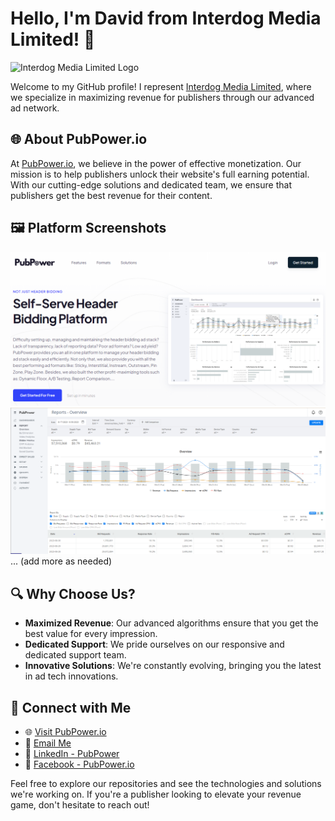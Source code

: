 # Hello, I'm David from Interdog Media Limited! 👋

![Interdog Media Limited Logo](https://pubpower.io/img/pp-logo-1.svg) 

Welcome to my GitHub profile! I represent [Interdog Media Limited](https://pubpower.io), where we specialize in maximizing revenue for publishers through our advanced ad network.

## 🌐 About PubPower.io

At [PubPower.io](https://pubpower.io), we believe in the power of effective monetization. Our mission is to help publishers unlock their website's full earning potential. With our cutting-edge solutions and dedicated team, we ensure that publishers get the best revenue for their content.

## 🖼️ Platform Screenshots

![Home Page](https://github.com/david-interdog/pubpower/blob/main/Pubpower-2.png?raw=true)
![Reporting Page](https://github.com/david-interdog/pubpower/blob/main/Pubpower-1.png?raw=true)
... (add more as needed)

## 🔍 Why Choose Us?

- **Maximized Revenue**: Our advanced algorithms ensure that you get the best value for every impression.
- **Dedicated Support**: We pride ourselves on our responsive and dedicated support team.
- **Innovative Solutions**: We're constantly evolving, bringing you the latest in ad tech innovations.

## 🤝 Connect with Me

- 🌐 [Visit PubPower.io](https://pubpower.io)
- 📧 [Email Me](mailto:david@interdogmedia.com)
- 📌 [LinkedIn - PubPower](https://www.linkedin.com/company/pubpower/)
- 📘 [Facebook - PubPower.io](https://www.facebook.com/pubpower.io)

Feel free to explore our repositories and see the technologies and solutions we're working on. If you're a publisher looking to elevate your revenue game, don't hesitate to reach out!
